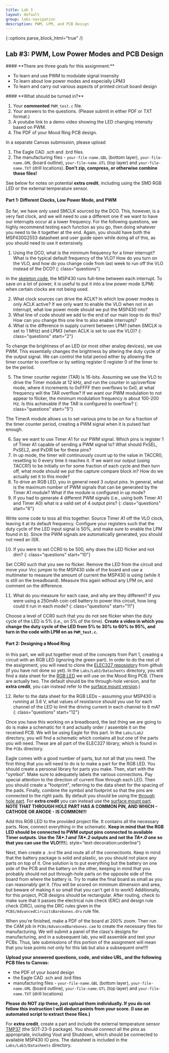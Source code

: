 ```yaml
---
title: Lab 3
layout: default
group: labs-navigation
description: PWM, LPM, and PCB Design
---
```



{::options parse_block_html="true" /}


## Lab #3: PWM, Low Power Modes and PCB Design

<div class="alert alert-info" role="alert">
#### **There are three goals for this assignment:**

  - To learn and use PWM to modulate signal insensity
  - To learn about low power modes and especially LPM3
  - To learn and carry out various aspects of printed circuit board design
  
</div>

<div class="alert alert-danger" role="alert">
#### **What should be turned in?**

  1. Your **commented** `PWM_test.c` file. 
  2. Your answers to the questions. (Please submit in either PDF or TXT format.)
  3. A youtube link to a demo video showing the LED changing intensity based on PWM.
  4. The PDF of your Mood Ring PCB design.

  In a separate Canvas submission, please upload

  1. The Eagle CAD .sch and .brd files.
  2. The manufacturing files - `your-file-name.GBL` (bottom layer), `your-file-name.GML` (board
  outline), `your-file-name.GTL` (top layer) and `your-file-name.TXT` (drill locations).
  **Don't zip, compress, or otherwise combine these files!**

  See below for notes on potential **extra credit**, including using the SMD RGB LED or the
  external temperature sensor.
</div>

#### Part 1: Different Clocks, Low Power Mode, and PWM

So far, we have only used SMCLK sourced by the DCO. This, however, is a very fast clock, and we
will need to use a different one if we want to have our interrupts occur at a lower frequency.
For the following questions, we highly recommend testing each function as you go, then doing
whatever you need to tie it together at the end. Again, you should have both the MSP430G2553
datasheet and user guide open while doing all of this, as you should need to use it
extensively.

  1. Using the DCO, what is the minimum frequency for a timer interrupt? What is the typical
  default frequency of the VLO? How do you turn on the VLO, and how do you change code from last
  week to run off the VLO instead of the DCO?
  {: class="questions"}

In the [skeleton
code](https://raw.githubusercontent.com/elec327/ELEC327/master/Labs/Lab3/lab3_skeleton.c), the
MSP430 runs full-time between each interrupt. To save on a lot of power, it is useful to put it
into a low power mode (LPM) when certain clocks are not being used.

  2. What clock sources can drive the ACLK? In which low power modes is only ACLK active? If
  we only want to enable the VLO when not in an interrupt, what low power mode should we put the
  MSP430 into?
  4. What line of code should we add to the end of our main loop to do this? How can you change
  this one line to also enable interrupts?
  4. What is the difference in supply current between LPM1 (when SMCLK is set to 1 MHz) and LPM3
  (when ACLK is set to use the VLO)?
  {: class="questions" start="2"}

To change the brightness of an LED (or most other analog devices), we use PWM. This essentially
changes the brightness by altering the duty cycle of the output signal. We can control the
total period either by allowing the timer counter to overflow or by setting register 0 register
0 of the timer to be the period.

  5. The timer counter register (TAR) is 16-bits. Assuming we use the VLO to drive the Timer
  module at 12 kHz, and run the counter in up/overflow mode, where it increments to 0xFFFF then
  overflows to 0x0, at what frequency will the TAR overflow? If we want our PWM modulation to not
  appear to flicker, the minimum modulation frequency is about 100-200 Hz. Is this achievable if
  the TAR is configured to overflow?
  {: class="questions" start="5"}

The TimerA module allows us to set various pins to be on for a fraction of the timer counter
period, creating a PWM signal when it is pulsed fast enough.

  6. Say we want to use Timer A1 for our PWM signal. Which pins is register 1 of Timer A1
  capable of sending a PWM signal to? What should PxSEL, PxSEL2, and PxDIR be for these
  pins?
  7. In up mode, the timer will continuously count up to the value in TACCR0, resetting to 0
  every time it reaches it. If we want our output (using TACCR1) to be initially on for some
  fraction of each cycle and then turn off, what mode should we put the capture compare block in?
  How do we actually set it to this mode?
  8. To drive an RGB LED, you in general need 3 output pins. In general, what is the maximum
  number of PWM signals that can be generated by the Timer A1 module? What if the module
  is configured in up mode?
  9. If you had to generate 4 different PWM signals (i.e., using both Timer A1 and Timer A0)
  what is a valid set of 4 output pins?
  {: class="questions" start="6"}

Write some code to toss all this together. Source Timer A1 off the VLO clock, leaving it at its
default frequency. Configure your registers such that the duty cycle of the LED input signal
is 50%, and make sure to enable the LPM found in b). Since the PWM signals are automatically
generated, you should not need an ISR.

  10. If you were to set CCR0 to be 500, why does the LED flicker and not dim?
  {: class="questions" start="10"}

Set CCR0 such that you see no flicker. Remove the LED from the circuit and move your Vcc jumper
to the MSP430 side of the board and use a multimeter to measure the amount of current the
MSP430 is using (while it is still on the breadboard). Measure this again without any LPM on,
and comment on the difference.

  11. What do you measure for each case, and why are they different? If you were using a 250mAh
  coin cell battery to power this circuit, how long could it run in each mode?
  {: class="questions" start="11"}

Choose a level of CCR0 such that you do not see flicker when the duty cycle of the LED is 5%
(i.e., on 5% of the time). **Create a video in which you change the duty cycle of the LED from 5%
to 30% to 60% to 95%, and turn in the code with LPM on as `PWM_test.c`.**

#### Part 2: Designing a Mood Ring

In this part, we will put together most of the concepts from Part 1, creating a circuit with an
RGB LED (ignoring the green part). In order to do the rest of the assignment, you will need to
clone the [ELEC327 reposistory](https://github.com/elec327/ELEC327) from github (if you have
not done so yet). In the `Labs/Lab3/Datasheets` directory, you will find a data sheet for the
[RGB LED](https://www.adafruit.com/products/315) we
will use on the Mood Ring PCB. (There are actually two. The default should be the through-hole
version, and for **extra credit**, you can instead refer to the [surface mount
version](https://www.sparkfun.com/products/10866).)

  12. Refer to the data sheet for the RGB LEDs – assuming your MSP430 is running at 3.6 V, what
  values of resistance should you use for each channel of the LED to limit the driving current in
  each channel to 6 mA?
  {: class="questions" start="12"}

Once you have this working on a breadboard, the last thing we are going to do is make a
schematic for it and actually order / assemble it on the received PCB. We will be using Eagle for
this part. In the `Labs/Lab2` directory, you will find a schematic which contains all but one
of the parts you will need. These are all part of the ELEC327 library, which is found in the
`PCBs` directory.

Eagle comes with a good number of parts, but not all that you need. The first thing that you
will need to do is to make a part for the RGB LED. You should create a personal library for
parts you make. Then, start with the "symbol". Make sure to adequately labels the various
connections. Pay special attention to the direction of current flow through each LED. Then you
should create a "footprint", referring to the data sheet for the spacing of the pads. Finally,
combine the symbol and footprint so that the pins are connected to the right pads. By default
you should be using the [through hole
part](https://www.adafruit.com/products/315). For **extra credit** you can instead use the
[surface mount
part](https://www.sparkfun.com/products/10866). **NOTE THAT THROUGH HOLE PART HAS A COMMON PIN,
AND WHICH - CATHODE OR ANODE  - IS COMMON!!!**

Add this RGB LED to the provided project file. It contains all the necessary parts. Now, 
connect everything in the schematic. **Keep in mind that the RGB LED should be connected to PWM
output pins connected to available Timer outputs. Use the *TA\*.1 and TA\*.2* outputs and not the
*TA\*.0* one so that you can use the VLO!!!!**{: style="text-decoration:underline"} 

Next, then create a `.brd` file and route all of the connectionts. Keep in mind that the
battery package is solid and plastic, so you should not place any parts on top of it. One
solution is to put everything but the battery on one side of the PCB and the battery on the
other, keeping in mind that you probably should not put through-hole parts on the opposite side
of the board from where the battery is. Try to make the final board as small as you can
reasonably get it. (You will be scored on minimum dimension and area, but beware of making it
so small that you can't get it to work!) Additionally, for this project, PCB designs should be
rectangular. After routing, check to make sure that it passes the electrical rule check (ERC)
and design rule check (DRC), using the DRC rules given in the
`PCBS/AdvancedCircuitsBarebones.dru` rule file. 

When you're finished, make a PDF of the board at 200% zoom. Then run the CAM job in
`PCBs/AdvancedBarebones.cam` to create the necessary files for manufacturing. We will submit a
panel of the class's designs for manufacturing, and in a subsequent lab, you will assemble and
test your PCBs. Thus, late submissions of this portion of the assignment will mean that you
lose points not only for this lab but also a subsequent one!!!!

**Upload your answered questions, code, and video URL, and the following PCB files to Canvas:**

  + the PDF of your board design
  + the Eagle CAD .sch and .brd files
  + manufacturing files - `your-file-name.GBL` (bottom layer), `your-file-name.GML` (board
  outline), `your-file-name.GTL` (top layer) and `your-file-name.TXT` (drill locations)

**Please do NOT zip these, just upload them individually. If you do not follow this instruction
I will deduct points from your score. (I use an automated script to extract these files.)**

For **extra credit**, create a part and include the external temperature sensor
[TMP37](http://www.digikey.com/product-detail/en/TMP37GRTZ-REEL7/TMP37GRTZ-REEL7CT-ND/2467820)
(the SOT-23-5 package).  You should connect all the pins as appropriate, including Vout and
Shutdown, which should be connected to available MSP430 IO pins. The datasheet is included in
the `Labs/Lab3/Datasheets` directory.

